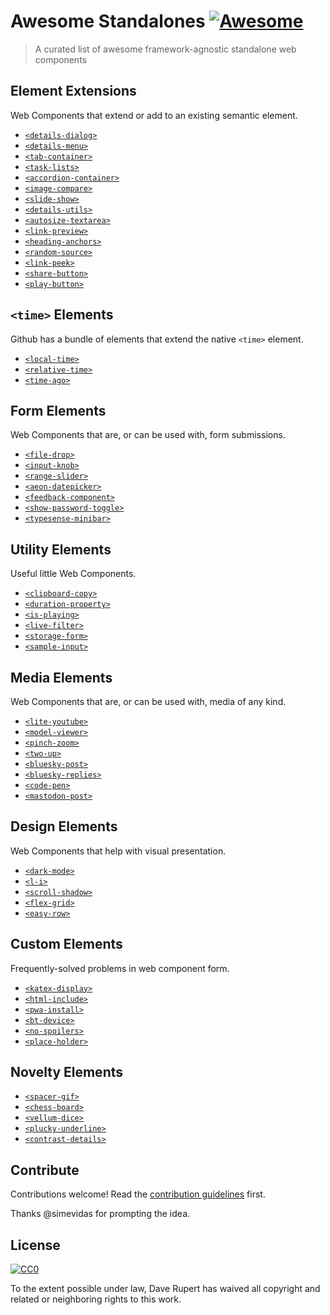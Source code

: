 # Awesome Standalones [![Awesome](https://awesome.re/badge.svg)](https://awesome.re)

> A curated list of awesome framework-agnostic standalone web components

## Element Extensions

Web Components that extend or add to an existing semantic element.

- [`<details-dialog>`](https://github.com/github/details-dialog-element)
- [`<details-menu>`](https://github.com/github/details-menu-element)
- [`<tab-container>`](https://github.com/github/tab-container-element)
- [`<task-lists>`](https://github.com/github/task-lists-element)
- [`<accordion-container>`](https://codepen.io/levimcg/pen/ZEYapRY)
- [`<image-compare>`](https://image-compare-component.netlify.app)
- [`<slide-show>`](https://stephen.band/slide-show/)
- [`<details-utils>`](https://github.com/zachleat/details-utils)
- [`<autosize-textarea>`](https://github.com/andrico1234/autosize-textarea)
- [`<link-preview>`](https://github.com/rg-wood/link-preview)
- [`<heading-anchors>`](https://darn.es/heading-anchors-web-component)
- [`<random-source>`](https://darn.es/random-source-web-component)
- [`<link-peek>`](https://darn.es/link-peek-web-component)
- [`<share-button>`](https://darn.es/share-button-web-component)
- [`<play-button>`](https://darn.es/play-button-web-component)

## `<time>` Elements

Github has a bundle of elements that extend the native `<time>` element.

- [`<local-time>`](https://github.com/github/time-elements)
- [`<relative-time>`](https://github.com/github/time-elements)
- [`<time-ago>`](https://github.com/github/time-elements)

## Form Elements

Web Components that are, or can be used with, form submissions.

- [`<file-drop>`](https://github.com/GoogleChromeLabs/file-drop)
- [`<input-knob>`](https://github.com/GoogleChromeLabs/input-knob)
- [`<range-slider>`](https://github.com/andreruffert/range-slider-element)
- [`<aeon-datepicker>`](https://github.com/lamplightdev/aeon)
- [`<feedback-component>`](https://github.com/RamseyInHouse/feedback-component)
- [`<show-password-toggle>`](https://github.com/sunnywalker/show-password-toggle)
- [`<typesense-minibar>`](https://jquery.github.io/typesense-minibar/demo/)

## Utility Elements

Useful little Web Components.

- [`<clipboard-copy>`](https://github.com/github/clipboard-copy-element)
- [`<duration-property>`](https://darn.es/duration-property-web-component)
- [`<is-playing>`](https://darn.es/is-playing-web-component)
- [`<live-filter>`](https://darn.es/live-filter-web-component)
- [`<storage-form>`](https://darn.es/storage-form-web-component)
- [`<sample-input>`](https://darn.es/sample-input-web-component)

## Media Elements

Web Components that are, or can be used with, media of any kind.

- [`<lite-youtube>`](https://github.com/paulirish/lite-youtube-embed)
- [`<model-viewer>`](https://github.com/GoogleWebComponents/model-viewer)
- [`<pinch-zoom>`](https://github.com/GoogleChromeLabs/pinch-zoom)
- [`<two-up>`](https://github.com/GoogleChromeLabs/two-up)
- [`<bluesky-post>`](https://darn.es/bluesky-post-web-component)
- [`<bluesky-replies>`](https://darn.es/bluesky-replies-web-component)
- [`<code-pen>`](https://darn.es/code-pen-web-component)
- [`<mastodon-post>`](https://darn.es/mastodon-post-web-component)

## Design Elements

Web Components that help with visual presentation.

- [`<dark-mode>`](https://github.com/GoogleChromeLabs/dark-mode-toggle)
- [`<l-i>`](https://github.com/lekoala/last-icon)
- [`<scroll-shadow>`](https://github.com/ingmarh/scroll-shadow-element)
- [`<flex-grid>`](https://github.com/lekoala/flex-grid)
- [`<easy-row>`](https://github.com/compmeist/easy-row)

## Custom Elements

Frequently-solved problems in web component form.

- [`<katex-display>`](https://github.com/justinfagnani/katex-elements)
- [`<html-include>`](https://www.npmjs.com/package//html-include-element)
- [`<pwa-install>`](https://github.com/pwa-builder/pwa-install)
- [`<bt-device>`](https://github.com/mattdsteele/bt-device)
- [`<no-spoilers>`](https://github.com/andrico1234/no-spoilers)
- [`<place-holder>`](https://github.com/Noleli/place-holder)

## Novelty Elements

- [`<spacer-gif>`](https://github.com/erikkroes/spacer-gif)
- [`<chess-board>`](https://justinfagnani.github.io/chessboard-element/)
- [`<vellum-dice>`](https://github.com/grislyeye/vellum-dice)
- [`<plucky-underline>`](https://noahliebman.net/projects/plucky-underline/)
- [`<contrast-details>`](https://darn.es/contrast-details-web-component)

## Contribute

Contributions welcome! Read the [contribution guidelines](contributing.md) first.

Thanks @simevidas for prompting the idea.

## License

[![CC0](https://mirrors.creativecommons.org/presskit/buttons/88x31/svg/cc-zero.svg)](https://creativecommons.org/publicdomain/zero/1.0)

To the extent possible under law, Dave Rupert has waived all copyright and
related or neighboring rights to this work.
